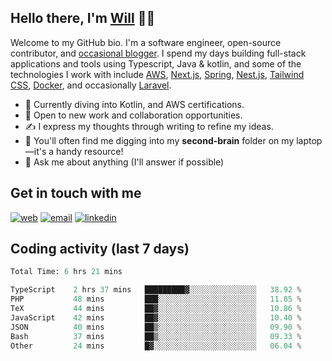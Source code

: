 ## Hello there, I'm [Will][website] 👋🏾

Welcome to my GitHub bio. I'm a software engineer, open-source contributor, and [occasional blogger][blog]. I spend my days building full-stack applications and tools using Typescript, Java & kotlin, and some of the technologies I work with include [AWS](https://aws.amazon.com/fr/), [Next.js](https://nextjs.org/), [Spring](https://spring.io/), [Nest.js](https://nestjs.com/), [Tailwind CSS](https://github.com/tailwindlabs/tailwindcss), [Docker](https://www.docker.com/), and occasionally [Laravel](https://laravel.com/).

- 🔭 Currently diving into Kotlin, and AWS certifications.
- 👯 Open to new work and collaboration opportunities.
- ✍️ I express my thoughts through writing to refine my ideas.
- 🧠 You'll often find me digging into my **second-brain** folder on my laptop—it's a handy resource!
- 💬 Ask me about anything (I'll answer if possible)

## Get in touch with me
[![web](https://img.shields.io/badge/WEB-12100E?logo=google-earth&color=282A36)][website]
[![email](https://img.shields.io/badge/MAIL-12100E?logo=mailgun&color=282A36)][mail]
[![linkedin](https://img.shields.io/badge/LINKEDIN-12100E?logo=linkedin&color=282A36)](https://linkedin.com/in/wilfriedago)

## Coding activity (last 7 days)
<!--START_SECTION:waka-->

```python
Total Time: 6 hrs 21 mins

TypeScript    2 hrs 37 mins   █████████▓░░░░░░░░░░░░░░░   38.92 %
PHP           48 mins         ███░░░░░░░░░░░░░░░░░░░░░░   11.85 %
TeX           44 mins         ██▓░░░░░░░░░░░░░░░░░░░░░░   10.86 %
JavaScript    42 mins         ██▓░░░░░░░░░░░░░░░░░░░░░░   10.40 %
JSON          40 mins         ██▒░░░░░░░░░░░░░░░░░░░░░░   09.90 %
Bash          37 mins         ██▒░░░░░░░░░░░░░░░░░░░░░░   09.33 %
Other         24 mins         █▓░░░░░░░░░░░░░░░░░░░░░░░   06.04 %
```

<!--END_SECTION:waka-->

[website]: https://wilfriedago.dev
[blog]: https://wilfriedago.dev/blog
[projects]: https://wilfriedago.dev/projects
[mail]: mailto:me@wilfriedago.dev
